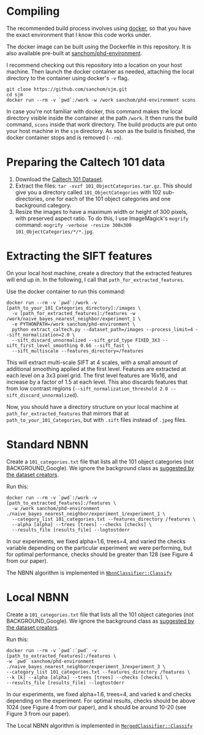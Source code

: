 # Compiling

The recommended build process involves using
[docker](https://www.docker.com/), so that you have the exact
environment that I know this code works under.

The docker image can be built using the Dockerfile in this
repository. It is also available pre-built at
[sanchom/phd-environment](https://hub.docker.com/r/sanchom/phd-environment/).

I recommend checking out this repository into a location on your host
machine. Then launch the docker container as needed, attaching the
local directory to the container using docker's `-v` flag.

    git clone https://github.com/sanchom/sjm.git
    cd sjm
    docker run --rm -v `pwd`:/work -w /work sanchom/phd-environment scons

In case you're not familiar with docker, this command makes the local
directory visible inside the container at the path `/work`. It then
runs the build command, `scons` inside that work directory. The build
products are put onto your host machine in the `sjm` directory. As
soon as the build is finished, the docker container stops and is
removed (`--rm`).

# Preparing the Caltech 101 data

1. Download the [Caltech 101 Dataset](http://www.vision.caltech.edu/Image_Datasets/Caltech101/).
2. Extract the files: `tar -xvzf 101_ObjectCategories.tar.gz`. This should give you a directory called
`101_ObjectCategories` with 102 sub-directories, one for each of the 101 object categories and one background
category.
3. Resize the images to have a maximum width or height of 300 pixels, with preserved aspect ratio. To do this,
I use ImageMagick's `mogrify` command: `mogrify -verbose -resize 300x300 101_ObjectCategories/*/*.jpg`.


# Extracting the SIFT features

On your local host machine, create a directory that the extracted
features will end up in. In the following, I call that
`path_for_extracted_features`.

Use the docker container to run this command:

    docker run --rm -v `pwd`:/work -v [path_to_your_101_Categories_directory]:/images \
      -v [path_for_extracted_features]:/features -w /work/naive_bayes_nearest_neighbor/experiment_1 \
      -e PYTHONPATH=/work sanchom/phd-environment \
      python extract_caltech.py --dataset_path=/images --process_limit=4 --sift_normalization=2.0 \
      --sift_discard_unnormalized --sift_grid_type FIXED_3X3 --sift_first_level_smoothing 0.66 --sift_fast \
      --sift_multiscale --features_directory=/features

This will extract multi-scale SIFT at 4 scales, with a small amount of additional smoothing applied at the first level.
Features are extracted at each level on a 3x3 pixel grid. The first level features are 16x16, and increase by a factor
of 1.5 at each level. This also discards features that from low contrast regions
(`--sift_normalization_threshold 2.0 --sift_discard_unnormalized`).

Now, you should have a directory structure on your local machine at
`path_for_extracted_features` that mirrors that at
`path_to_your_101_Categories`, but with `.sift` files instead of
`.jpeg` files.

# Standard NBNN

Create a `101_categories.txt` file that lists all the 101 object
categories (not BACKGROUND_Google). We ignore the background class as
[suggested by the dataset
creators](http://authors.library.caltech.edu/7694/1/CNS-TR-2007-001.pdf).

Run this:

    docker run --rm -v `pwd`:/work -v [path_to_extracted_features]:/features \
      -w /work sanchom/phd-environment ./naive_bayes_nearest_neighbor/experiment_1/experiment_1 \
      --category_list 101_categories.txt --features_directory /features \
      --alpha [alpha] --trees [trees] --checks [checks] \
      --results_file [results_file] --logtostderr

In our experiments, we fixed alpha=1.6, trees=4, and varied the checks variable depending on the particular experiment
we were performing, but for optimal performance, checks should be greater than 128 (see Figure 4 from our paper).

The NBNN algorithm is implemented in
[`NbnnClassifier::Classify`](https://github.com/sanchom/sjm/blob/master/naive_bayes_nearest_neighbor/nbnn_classifier-inl.h#L92)

# Local NBNN

Create a `101_categories.txt` file that lists all the 101 object
categories (not BACKGROUND_Google). We ignore the background class as
[suggested by the dataset
creators](http://authors.library.caltech.edu/7694/1/CNS-TR-2007-001.pdf).

Run this:

    docker run --rm -v `pwd`:`pwd` -v [path_to_extracted_features]:/features \
    -w `pwd` sanchom/phd-environment ./naive_bayes_nearest_neighbor/experiment_3/experiment_3 \
    --category_list 101_categories.txt --features_directory /features \
    --k [k] --alpha [alpha] --trees [trees] --checks [checks] \
    --results_file [results_file] --logtostderr

In our experiments, we fixed alpha=1.6, trees=4, and varied k and checks depending on the experiment.
For optimal results, checks should be above 1024 (see Figure 4 from our paper), and k should be around 10-20
(see Figure 3 from our paper).

The Local NBNN algorithm is implemented in
[`MergedClassifier::Classify`](https://github.com/sanchom/sjm/blob/master/naive_bayes_nearest_neighbor/merged_classifier.h#L166)

<!--
# Spatially Local Coding

This section explains how to run the experiments described in
_Spatially Local Coding for Object Recognition_.

### Localized Soft Assignment Spatial Pyramid Match

Assume that your Caltech directory is at [caltechdir], you are storing extracted features in [featuredir]
and results in [resultdir].

    rm -f /tmp/*.svm; rm -rf [featuredir]; \
    python baseline_experiment.py --dataset_path=[caltechdir] --work_directory=[resultdir] --clobber \
    --sift_normalization_threshold=2.0 --sift_discard_unnormalized \
    --sift_grid_type=FIXED_8X8 --sift_first_level_smoothing=0.66 --features_directory=[featuredir] \
    --process_limit=[num_processes] --num_train=[num_train] --num_test=15 --codeword_locality=10 --pooling=MAX_POOLING \
    --dictionary_training_size=1000000 --clobber_dictionary --pyramid_levels=3 --kmeans_accuracy=0.9 \
    --dictionary=[dictionary_size]:0 --kernel=[intersection|linear]

What makes this Localized Soft Assignment SPM is: `--codeword_locality=10 --pooling=MAX_POOLING --pyramid_levels=3`.

### Standard Spatial Pyramid Match

    rm -f /tmp/*.svm; rm -rf [featuredir]; \
    python baseline_experiment.py --dataset_path=[caltechdir] --work_directory=[resultdir] --clobber \
    --sift_normalization_threshold=2.0 --sift_discard_unnormalized \
    --sift_grid_type=FIXED_8X8 --sift_first_level_smoothing=0.66 --features_directory=[featuredir] \
    --process_limit=[num_processes] --num_train=[num_train] --num_test=15 --codeword_locality=1 --pooling=AVERAGE_POOLING \
    --dictionary_training_size=1000000 --clobber_dictionary --pyramid_levels=3 --kmeans_accuracy=0.9 \
    --dictionary=[dictionary_size]:0 --kernel=[intersection|linear]

What makes this Standard SPM is: `--codeword_locality=1 --pooling=AVERAGE_POOLING --pyramid_levels=3`.

### Spatially Local Coding

    rm -f /tmp/*.svm; rm -rf [featuredir]; \
    python baseline_experiment.py --dataset_path=[caltechdir] --work_directory=[resultdir] --clobber \
    --sift_normalization_threshold=2.0 --sift_discard_unnormalized \
    --sift_grid_type=FIXED_8X8 --sift_first_level_smoothing=0.66 --features_directory=[featuredir] \
    --process_limit=[num_processes] --num_train=[num_train] --num_test=15 --codeword_locality=10 --pooling=MAX_POOLING \
    --dictionary_training_size=1000000 --clobber_dictionary --pyramid_levels=1 --kmeans_accuracy=0.9 \
    --dictionary=[dictionary_size]:0 --dictionary=[dictionary_size]:0.75 \
    --dictionary=[dictionary_size]:1.5 --dictionary=[dictionary_size]:3.00 --kernel=linear

What makes this Spatially Local Coding is: `--codeword_locality=10`,
`--pooling=MAX_POOLING`, `--pyramid_levels=1`, and
`--dictionary=[dictionary_size]:0`,
`--dictionary=[dictionary_size]:0.75`,
`--dictionary=[dictionary_size]:1.5`,
`--dictionary=[dictionary_size]:3.00`. The values after
[dictionary_size] are the location weightings to use for each
dictionary.

### Changing the extraction settings

If you are using Caltech 256, pass the `--caltech256` flag.

You can use other `--sift_grid_type`s to get different extraction
densities.  FIXED_8X8 without the `--sift_multiscale` flag extracts
singlescale SIFT every 8 pixels. If you use SCALED_BIN_WIDTH without
the `--sift_multiscale` flag, you'll get singlescale SIFT every 4
pixels. If you use SCALED_DOUBLE_BIN_WIDTH _with_ `--sift_multiscale`,
you'll get 3 scales of SIFT, with the lowest scale being every 8
pixels. If you use SCALED_BIN_WIDTH with `--sift_multiscale`, you'll
get 3 scales of SIFT with the lowest scale being every 4 pixels.

### Inspecting the coding algorithms

There isn't a single place to point you to if you'd like to inspect
the algorithm. Spatially Local Coding is simply building multiple
codebooks, each taking location into account to a different degree.
Then instead of building a spatial pyramid, just build a bag-of-words
histogram for each of those codebooks and concatenate them. That is
the model for an image.

The approximate k-means clustering is implemented at:
[`CodebookBuilder::ClusterApproximately`](https://github.com/sanchom/sjm/blob/master/codebooks/codebook_builder.cc#L170)

Spatial pyramid construction, including the option for coding across
more than a single dictionary is implemented at:
[`SpatialPyramidBuilder::BuildPyramid`](https://github.com/sanchom/sjm/blob/master/spatial_pyramid/spatial_pyramid_builder.cc#L132)

The SPM kernels can be inspected at
[`spatial_pyramid_kernel.cc`](https://github.com/sanchom/sjm/blob/master/spatial_pyramid/spatial_pyramid_kernel.cc).

Our trainer wrapper for extensive cross-validation and one-vs-all SVM
training is at
[`trainer_cli.cc`](https://github.com/sanchom/sjm/blob/master/spatial_pyramid/trainer_cli.cc).
-->
